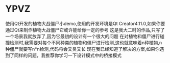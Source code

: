 # YPVZ
使用Qt开发的植物大战僵尸小demo,使用的开发环境是Qt Creator4.11.0,如果你要通过Qt来制作植物大战僵尸它或许能给你一定的参考
这是我大二时的作品,只写了一个场景我就放弃了,因为它最初的设计有一个很大的问题
在对植物和僵尸进行碰撞检测时,我需要对每个不同种类的植物和僵尸进行检测,这也就意味着n种植物,n种僵尸就要写n*n检测,代码将会又臭又长
现在我已经知道了解决的方案,如果你遇到了同样的问题，我推荐你学习一下设计模式中的桥接模式

